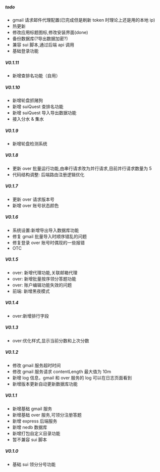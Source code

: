 ##### todo

- gmail 请求邮件代理配置(已完成但是刷新 token 时理论上还是用的本地 ip)
- 热更新
- 修改应用标题图标,修改安装界面(done)
- 备份数据库(?导出数据加密?)
- 兼容 sui 脚本,通过后端 api 调用
- 基础登录功能

##### V0.1.11

- 新增查排名功能（自用）

##### V0.1.10

- 新增轮盘抓赌狗
- 新增 suiQuest 查排名功能
- 新增 suiQuest 导入导出数据功能
- 接入分水 & 集水

##### V0.1.9

- 新增轮盘检测系统

##### V0.1.8

- 更新 over 批量运行功能,由串行请求改为并行请求,目前并行请求数量为 5
- 代码结构调整: 后端路由注册逻辑优化

##### V0.1.7

- 更新 over 请求版本号
- 新增 over 账号状态颜色

##### V0.1.6

- 系统设置:新增导出导入数据库功能
- 修复 gmail 批量导入时顺序错乱的问题
- 修复登录 over 账号时偶现的一些报错
- OTC

##### V0.1.5

- over: 新增代理功能,关联邮箱代理
- over: 新增批量按序领分答题功能
- over: 账户编辑功能失效的问题
- 前端: 新增黑夜模式

##### V0.1.4

- over:新增排行字段

##### V0.1.3

- over:优化样式,显示当前分数和上次分数

##### V0.1.2

- 修改 gmail 服务超时时间
- 修改 gmail 服务请求 contentLength 最大值为 10m
- 新增 log 信息，gmail 和 over 服务的 log 可以在日志页面看到
- 新增版本更新自动更新数据库功能

##### V0.1.1

- 新增基础 gmail 服务
- 新增基础 over 服务,可领分注册答题
- 新增 express 后端服务
- 新增 nedb 数据库
- 新增打包自定义目录功能
- 暂不兼容 sui 脚本

##### V0.1.0

- 基础 sui 领分分号功能
